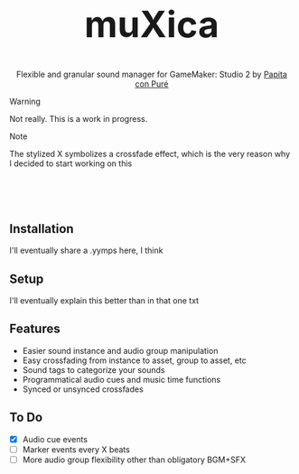 <h1 align="center" style="font-size: 64px"> muXica </h1>
<p align="center"> Flexible and granular sound manager for GameMaker: Studio 2 by <a href="https://github.com/PapitaConPure">Papita con Puré</a></p>

> [!WARNING]
> Not really. This is a work in progress.

> [!NOTE]
> The stylized X symbolizes a crossfade effect, which is the very reason why I decided to start working on this

<br><br><br>


## Installation
I'll eventually share a .yymps here, I think

## Setup
I'll eventually explain this better than in that one txt

## Features
* Easier sound instance and audio group manipulation
* Easy crossfading from instance to asset, group to asset, etc
* Sound tags to categorize your sounds
* Programmatical audio cues and music time functions
* Synced or unsynced crossfades

## To Do
* [X] Audio cue events
* [ ] Marker events every X beats
* [ ] More audio group flexibility other than obligatory BGM+SFX
